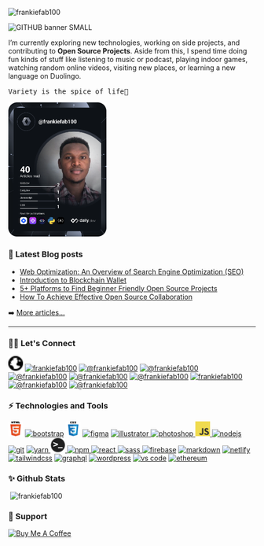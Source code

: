 <p align="left"> <img src="https://komarev.com/ghpvc/?username=frankiefab100&label=Profile%20views&color=0e75b6&style=flat" alt="frankiefab100" /> </p>

![GITHUB banner SMALL](https://user-images.githubusercontent.com/46662771/173787262-fe22d912-c99e-4ea3-94b7-6cbc78e8906a.jpg)

I’m currently exploring new technologies, working on side projects, and contributing to **Open Source Projects**.  Aside from this, I spend time doing fun kinds of stuff like listening to music or podcast, playing indoor games, watching random online videos, visiting new places, or learning a new language on Duolingo.

<samp>Variety is the spice of life💯</samp>

<a href="https://app.daily.dev/frankiefab100"><img src="https://github.com/frankiefab100/frankiefab100/blob/main/devcard.svg" width="200" alt="Franklin Ohaegbulam's Dev Card"/></a>

### 📒 Latest Blog posts

<!-- BLOG-POST-LIST:START -->
- [Web Optimization: An Overview of Search Engine Optimization &lpar;SEO&rpar;](https://frankiefab.hashnode.dev/web-optimization-an-overview-of-search-engine-optimization-seo)
- [Introduction to Blockchain Wallet](https://frankiefab.hashnode.dev/introduction-to-blockchain-wallet)
- [5+ Platforms to Find Beginner Friendly Open Source Projects](https://frankiefab.hashnode.dev/5-platforms-to-find-beginner-friendly-open-source-projects)
- [How To Achieve Effective Open Source Collaboration](https://frankiefab.hashnode.dev/how-to-achieve-effective-open-source-collaboration)
<!-- BLOG-POST-LIST:END -->

➡️ [More articles...](https://frankiefab.hashnode.dev)

---

<h3 align="left">🤝🏻 Let's Connect</h3>
<p align="left">
 <a href="https://frankiefab.netlify.app" target="_blank"><img  src="https://raw.githubusercontent.com/iconic/open-iconic/master/svg/globe.svg" alt="frankiefab100 personal website" height="30" width="30" /></a>
<a href="https://twitter.com/frankiefab100" target="blank"><img  src="https://cdn.jsdelivr.net/npm/simple-icons@3.0.1/icons/twitter.svg" alt="frankiefab100" height="30" width="30" /></a>
<a href="https://linkedin.com/in/frankiefab100" target="blank"><img  src="https://cdn.jsdelivr.net/npm/simple-icons@3.0.1/icons/linkedin.svg" alt="@frankiefab100" height="30" width="30" /></a>
 <a href="https://dev.to/frankiefab100" target="blank"><img  src="https://cdn.jsdelivr.net/npm/simple-icons@3.0.1/icons/dev-dot-to.svg" alt="@frankiefab100" height="30" width="30" /></a>
 <a href="https://codepen.io/frankiefab100" target="blank"><img  src="https://cdn.jsdelivr.net/npm/simple-icons@3.0.1/icons/codepen.svg" alt="@frankiefab100" height="30" width="30" /></a>
<a href="https://instagram.com/frankiefab100" target="blank"><img  src="https://cdn.jsdelivr.net/npm/simple-icons@3.0.1/icons/instagram.svg" alt="@frankiefab100" height="30" width="30" /></a>
 <a href="https://facebook.com/frankiefab100" target="blank"><img  src="https://cdn.jsdelivr.net/npm/simple-icons@3.0.1/icons/facebook.svg" alt="@frankiefab100" height="30" width="30" /></a>
<a href="https://dribbble.com/frankiefab100" target="blank"><img  src="https://cdn.jsdelivr.net/npm/simple-icons@3.0.1/icons/dribbble.svg" alt="frankiefab100" height="30" width="30" /></a>
<a href="https://www.behance.net/frankiefab100" target="blank"><img  src="https://cdn.jsdelivr.net/npm/simple-icons@3.0.1/icons/behance.svg" alt="@frankiefab100" height="30" width="30" /></a>
<a href="https://medium.com/@frankiefab100" target="blank"><img  src="https://cdn.jsdelivr.net/npm/simple-icons@3.0.1/icons/medium.svg" alt="@frankiefab100" height="30" width="30" /></a>
</p>

<h3 align="left">⚡ Technologies and Tools</h3>
<p align="left"> <a href="https://developer.mozilla.org/en-US/docs/Learn/Getting_started_with_the_web/HTML_basics" target="_blank"> <img src="https://raw.githubusercontent.com/github/explore/80688e429a7d4ef2fca1e82350fe8e3517d3494d/topics/html/html.png" alt="html5" width="30" height="30"/></a> <a href="https://getbootstrap.com" target="_blank"> <img src="https://www.vectorlogo.zone/logos/getbootstrap/getbootstrap-icon.svg" alt="bootstrap" width="30" height="30"/></a>  <a href="https://developer.mozilla.org/en-US/docs/Web/CSS" target="_blank"><img src="https://raw.githubusercontent.com/github/explore/80688e429a7d4ef2fca1e82350fe8e3517d3494d/topics/css/css.png" alt="css3" width="30" height="30"/></a> <a href="https://www.figma.com/" target="_blank"> <img src="https://www.vectorlogo.zone/logos/figma/figma-icon.svg" alt="figma" width="30" height="30" /></a> <a href="https://www.adobe.com/in/products/illustrator.html" target="_blank"> <img src="https://www.vectorlogo.zone/logos/adobe_illustrator/adobe_illustrator-icon.svg" alt="illustrator" width="30" height="30"/> </a>
 <a href="https://www.photoshop.com/en" target="_blank"> <img src="https://cdn.jsdelivr.net/gh/devicons/devicon/icons/photoshop/photoshop-plain.svg" alt="photoshop" width="30" height="30"/> </a>
 <a href="https://developer.mozilla.org/en-US/docs/Web/JavaScript" target="_blank"> <img src="https://raw.githubusercontent.com/github/explore/80688e429a7d4ef2fca1e82350fe8e3517d3494d/topics/javascript/javascript.png" alt="javascript" width="30" height="30"/> </a>
<a href="https://nodejs.org" target="_blank"> <img src="https://www.vectorlogo.zone/logos/nodejs/nodejs-icon.svg" alt="nodejs" width="30" height="30"/> </a>
<a href="https://git-scm.com/" target="_blank"> <img src="https://www.vectorlogo.zone/logos/git-scm/git-scm-icon.svg" alt="git" width="30" height="30"/></a>
 <a href="https://www.yarnpkg.com" target="_blank"> <img src="https://cdn.jsdelivr.net/gh/devicons/devicon/icons/yarn/yarn-original.svg" alt="yarn" width="30" height="30"/>
<a href="https://hyper.is" target="_blank"> <img src="https://raw.githubusercontent.com/github/explore/80688e429a7d4ef2fca1e82350fe8e3517d3494d/topics/terminal/terminal.png" alt="terminal" width="30" height="30"/> </a>  <a href="https://www.npmjs.com" target="_blank"> <img src="https://cdn.jsdelivr.net/gh/devicons/devicon/icons/npm/npm-original-wordmark.svg" alt="npm" width="30" height="30"/> </a>
 <a href="https://reactjs.org/" target="_blank"> <img src="https://www.vectorlogo.zone/logos/reactjs/reactjs-icon.svg" alt="react" width="30" height="30"/> </a> <a href="https://sass-lang.com" target="_blank"> <img src="https://www.vectorlogo.zone/logos/sass-lang/sass-lang-icon.svg" alt="sass" width="30" height="30"/> </a> 
 <a href="https://firebase.google.com/" target="_blank"><img src="https://www.vectorlogo.zone/logos/firebase/firebase-icon.svg" alt="firebase" width="30" height="30"/></a>
 <a href="https://www.markdownguide.org" target="_blank"><img src="https://upload.wikimedia.org/wikipedia/commons/thumb/4/48/Markdown-mark.svg/1200px-Markdown-mark.svg.png" alt="markdown" width="30" height="30"/></a>
 <a href="https://www.netlify.com" target="_blank"><img src="https://www.vectorlogo.zone/logos/netlify/netlify-icon.svg" alt="netlify" width="30" height="30"/></a>
 <a href="https://www.tailwindcss.com" target="_blank"><img src="https://www.vectorlogo.zone/logos/tailwindcss/tailwindcss-icon.svg" alt="tailwindcss" width="30" height="30"/></a>
 <a href="https://graphql.org" target="_blank"><img src="https://www.vectorlogo.zone/logos/graphql/graphql-icon.svg" alt="graphql" width="30" height="30"/></a>
 <a href="https://wordpress.org" target="_blank"><img src="https://www.vectorlogo.zone/logos/wordpress/wordpress-icon.svg" alt="wordpress" width="30" height="30"/></a> <a href="https://code.visualstudio.com" target="_blank"><img src="https://www.vectorlogo.zone/logos/visualstudio_code/visualstudio_code-icon.svg" alt="vs code" width="30" height="30"/></a>
  <a href="https://ethereum.org" target="_blank"><img src="https://www.vectorlogo.zone/logos/ethereum/ethereum-icon.svg" alt="ethereum" width="30" height="30"/></a>
</p>

<h3 align="left">✨ Github Stats</h3>
<p>&nbsp;<img src="https://github-readme-stats.vercel.app/api?username=frankiefab100&show_icons=true" alt="frankiefab100" /></p>

<h3 align="left">🌱 Support</h3>
<a href="https://www.buymeacoffee.com/frankiefab100" target="_blank"><img src="https://cdn.buymeacoffee.com/buttons/default-orange.png" alt="Buy Me A Coffee" height="41" width="174"></a>
